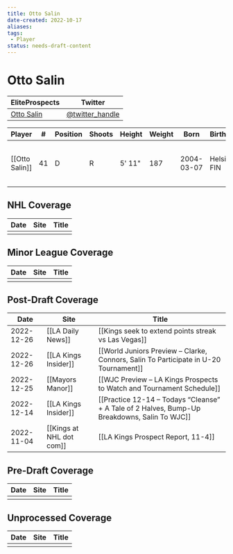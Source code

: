```yaml
---
title: Otto Salin
date-created: 2022-10-17
aliases: 
tags:
 - Player
status: needs-draft-content
---
```


# Otto Salin

| EliteProspects | Twitter                                 |
| ----------------------- | --------------------------------------- |
| [Otto Salin](https://www.eliteprospects.com/player/638727/otto-salin)           | [@twitter_handle](https://twitter.com/) | 

| Player         | \#  | Position | Shoots | Height | Weight | Born       | Birthplace    | Draft                        |
| -------------- | --- | -------- | ------ | ------ | ------ | ---------- | ------------- | ---------------------------- |
| [[Otto Salin]] | 41  | D        | R      | 5' 11" | 187    | 2004-03-07 | Helsinki, FIN | LAK 5th Rd 2022, 148 overall | 



## NHL  Coverage
| Date | Site | Title |
| ---- | ---- | ----- |
|      |      |       |



## Minor League Coverage
| Date | Site | Title |
| ---- | ---- | ----- |
|      |      |       |



## Post-Draft Coverage
| Date       | Site                     | Title                                                                                        |
| ---------- | ------------------------ | -------------------------------------------------------------------------------------------- |
| 2022-12-26 | [[LA Daily News]] | [[Kings seek to extend points streak vs Las Vegas]] |
| 2022-12-26 | [[LA Kings Insider]]     | [[World Juniors Preview – Clarke, Connors, Salin To Participate in U-20 Tournament]]         |
| 2022-12-25 | [[Mayors Manor]]         | [[WJC Preview – LA Kings Prospects to Watch and Tournament Schedule]]                        |
| 2022-12-14 | [[LA Kings Insider]]     | [[Practice 12-14 – Todays “Cleanse” + A Tale of 2 Halves, Bump-Up Breakdowns, Salin To WJC]] |
| 2022-11-04 | [[Kings at NHL dot com]] | [[LA Kings Prospect Report, 11-4]]                                                           |



## Pre-Draft Coverage
| Date | Site | Title |
| ---- | ---- | ----- |
|      |      |       |


## Unprocessed Coverage
| Date | Site | Title |
| ---- | ---- | ----- |
|      |      |       |
